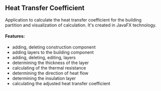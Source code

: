 ## Heat Transfer Coefficient ##

Application to calculate the heat transfer coefficient for the building partition and visualization of calculation. It's created in JavaFX technology.

#### Features: ####
* adding, deleting construction component
* adding layers to the building component
* adding, deleting, editing, layers
* determining the thickness of the layer
* calculating of the thermal resistance
* determining the direction of heat flow
* determining the insulation layer
* calculating the adjusted heat transfer coefficient
